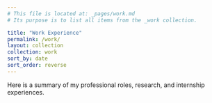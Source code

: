 ```yaml
---
# This file is located at: _pages/work.md
# Its purpose is to list all items from the _work collection.

title: "Work Experience"
permalink: /work/
layout: collection
collection: work
sort_by: date
sort_order: reverse
---
```


Here is a summary of my professional roles, research, and internship experiences.